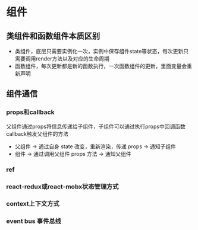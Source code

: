 # 组件

## 类组件和函数组件本质区别
- 类组件，底层只需要实例化一次，实例中保存组件state等状态，每次更新只需要调用render方法以及对应的生命周期
- 函数组件，每次更新都是新的函数执行，一次函数组件的更新，里面变量会重新声明

## 组件通信

### props和callback
父组件通过props将信息传递给子组件，子组件可以通过执行props中回调函数callback触发父组件的方法
- 父组件 -> 通过自身 state 改变，重新渲染，传递 props -> 通知子组件
- 组件 -> 通过调用父组件 props 方法 -> 通知父组件

### ref

### react-redux或react-mobx状态管理方式

### context上下文方式

### event bus 事件总线